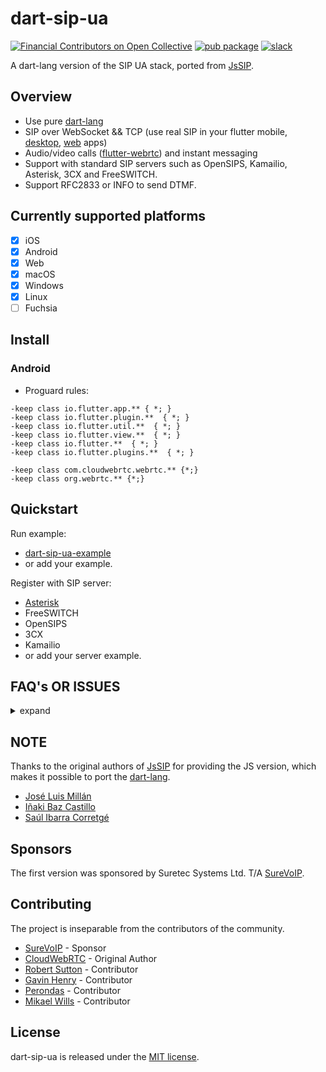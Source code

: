 # dart-sip-ua

[![Financial Contributors on Open Collective](https://opencollective.com/flutter-webrtc/all/badge.svg?label=financial+contributors)](https://opencollective.com/flutter-webrtc) [![pub package](https://img.shields.io/pub/v/sip_ua.svg)](https://pub.dartlang.org/packages/sip_ua)  [![slack](https://img.shields.io/badge/join-us%20on%20slack-gray.svg?longCache=true&logo=slack&colorB=brightgreen)](https://join.slack.com/t/flutterwebrtc/shared_invite/zt-q83o7y1s-FExGLWEvtkPKM8ku_F8cEQ)
 
A dart-lang version of the SIP UA stack, ported from [JsSIP](https://github.com/versatica/JsSIP).

## Overview
- Use pure [dart-lang](https://dart.dev)
- SIP over WebSocket && TCP (use real SIP in your flutter mobile, [desktop](https://flutter.dev/desktop), [web](https://flutter.dev/web) apps)
- Audio/video calls ([flutter-webrtc](https://github.com/cloudwebrtc/flutter-webrtc)) and instant messaging
- Support with standard SIP servers such as OpenSIPS, Kamailio, Asterisk, 3CX and FreeSWITCH.
- Support RFC2833 or INFO to send DTMF.

## Currently supported platforms
- [X] iOS
- [X] Android
- [X] Web
- [X] macOS
- [X] Windows
- [X] Linux
- [ ] Fuchsia

## Install

### Android

- Proguard rules:

```
-keep class io.flutter.app.** { *; }
-keep class io.flutter.plugin.**  { *; }
-keep class io.flutter.util.**  { *; }
-keep class io.flutter.view.**  { *; }
-keep class io.flutter.**  { *; }
-keep class io.flutter.plugins.**  { *; }

-keep class com.cloudwebrtc.webrtc.** {*;}
-keep class org.webrtc.** {*;}
```

## Quickstart

Run example:

- [dart-sip-ua-example](https://github.com/flutter-webrtc/dart-sip-ua/blob/master/example/README.md)
- or add your example.

Register with SIP server:

- [Asterisk](https://github.com/flutter-webrtc/dockers/tree/main/asterisk)
- FreeSWITCH
- OpenSIPS
- 3CX
- Kamailio
- or add your server example.

## FAQ's OR ISSUES
<details>

<summary>expand</summary>

## Server not configured for DTLS/SRTP

WEBRTC_SET_REMOTE_DESCRIPTION_ERROR: Failed to set remote offer sdp: Called with SDP without DTLS fingerprint.

Your server is not sending a DTLS fingerprint inside the SDP when inviting the sip_ua client to start a call.

WebRTC uses encryption by Default, all WebRTC communications (audio, video, and data) are encrypted using DTLS and SRTP, ensuring secure communication. Your PBX must be configured to use DTLS/SRTP when calling sip_ua.


## Why isn't there a UDP connection option?

This package uses a WS or TCP connection for the signalling processs to initiate or terminate a session (sip messages).
Once the session is connected WebRTC transmits the actual media (audio/video) over UDP.

If anyone actually still wants to use UDP for the signalling process, feel free to submit a PR with the large amount of work needed to set it up, packet order checking, error checking, reliability timeouts, flow control, security etc etc.

## SIP/2.0 488 Not acceptable here

The codecs on your PBX server don't match the codecs used by WebRTC

- **opus** (payload type 111, 48kHz, 2 channels)
- **red** (payload type 63, 48kHz, 2 channels)
- **G722** (payload type 9, 8kHz, 1 channel)
- **ILBC** (payload type 102, 8kHz, 1 channel)
- **PCMU** (payload type 0, 8kHz, 1 channel)
- **PCMA** (payload type 8, 8kHz, 1 channel)
- **CN** (payload type 13, 8kHz, 1 channel)
- **telephone-event** (payload type 110, 48kHz, 1 channel for wideband, 8000Hz, 1 channel for narrowband)

</details>


## NOTE
Thanks to the original authors of [JsSIP](https://github.com/versatica/JsSIP) for providing the JS version, which makes it possible to port the [dart-lang](https://dart.dev).
- [José Luis Millán](https://github.com/jmillan)
- [Iñaki Baz Castillo](https://github.com/ibc)
- [Saúl Ibarra Corretgé](https://github.com/saghul)

## Sponsors
The first version was sponsored by Suretec Systems Ltd. T/A [SureVoIP](https://www.surevoip.co.uk).

## Contributing
The project is inseparable from the contributors of the community.
- [SureVoIP](https://github.com/SureVoIP) - Sponsor
- [CloudWebRTC](https://github.com/cloudwebrtc) - Original Author
- [Robert Sutton](https://github.com/rlsutton1) - Contributor
- [Gavin Henry](https://github.com/ghenry) - Contributor
- [Perondas](https://github.com/Perondas) - Contributor
- [Mikael Wills](https://github.com/mikaelwills) - Contributor

## License
dart-sip-ua is released under the [MIT license](https://github.com/cloudwebrtc/dart-sip-ua/blob/master/LICENSE).
